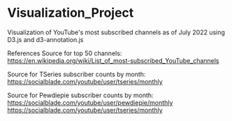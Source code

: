 # Visualization_Project
Visualization of YouTube's most subscribed channels as of July 2022 using D3.js and d3-annotation.js

References
Source for top 50 channels: https://en.wikipedia.org/wiki/List_of_most-subscribed_YouTube_channels

Source for TSeries subscriber counts by month: https://socialblade.com/youtube/user/tseries/monthly

Source for Pewdiepie subscriber counts by month: https://socialblade.com/youtube/user/pewdiepie/monthly https://socialblade.com/youtube/user/tseries/monthly

